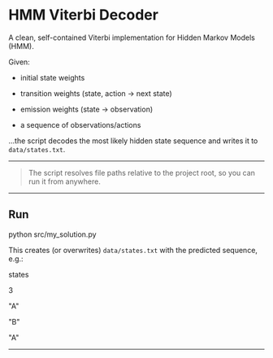 # HMM Viterbi Decoder
A clean, self-contained Viterbi implementation for Hidden Markov Models (HMM).



Given:

- initial state weights

- transition weights (state, action → next state)

- emission weights (state → observation)

- a sequence of observations/actions



…the script decodes the most likely hidden state sequence and writes it to `data/states.txt`.



---







> The script resolves file paths relative to the project root, so you can run it from anywhere.



---



## Run



python src/my\_solution.py



This creates (or overwrites) `data/states.txt` with the predicted sequence, e.g.:



states

3

"A"

"B"

"A"



---





